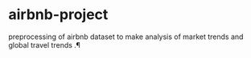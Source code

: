 # airbnb-project
preprocessing of airbnb dataset to make analysis of market trends and global travel trends .¶
